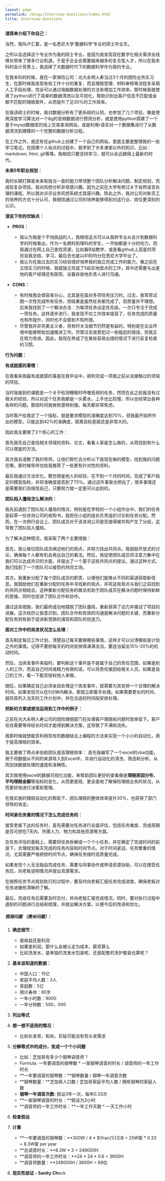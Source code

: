 ```yaml
---
layout: page
permalink: /blogs/Interview Questions/index.html
title: Interview Questions
---
```


**请简单介绍下你自己：**

当然，我叫卢汇嘉，是一名悉尼大学‘数据科学’专业的硕士毕业生。

之所以会选择这个专业作为我的硕士专业，是因为我发现现在数字化相关需求全线增长带来了很多行业机遇，于是乎企业会需要越来越多的复合型人才，所以在我本科的会计背景上，我选择了大数据时代下的数据科学作为我的专业。

在我本科的时候，我在一家保险公司：光大永明人寿当过3个月的团险业务实习生，在那时候我发现有些工作十分的重复，而且理赔受理、材料审核等流程多采用人工手段处理，完全可以通过电脑数据处理的方法来增加工作效率。那时候我就使用了python进行了简单的数据清洗以及可视化，帮助识别出客户信息不匹配或金额不匹配的理赔案件，从而提升了近30%的工作效率。

在我读硕士的时候，我对数据分析有了更系统的认知，也参加了几个项目，像是使用深度学习算法对一个8g的音频数据进行预测分析，或是使用python搭建了一个基于mysql数据库的线上交易查询网站，或是利用r语言对一个数据集进行了从数据清洗到建模的一个完整的数据分析过程。

在工作之外，我还有在github上创建了一个自己的网站，里面主要是整理我的一些学习笔记。在搭建个人站点的过程中，我学到了许多课堂以外的知识，比如：markdown, html, git等等。我相信只要坚持学习，就可以永远跟得上最新的时代。

**未来5年职业规划：**

我的长期打算是未来有独当一面的能力带领整个团队分析解决问题，制定规划，完成较复杂项目。我对风控分析非常感兴趣，因为之前在大学有修过关于自然语言处理的课程，所以我对点评业务风控系统尤其感兴趣。除此之外，我对公司对新员工的培养的方式十分认可，我相信通过公司的培养能够得到对这行业、岗位更深刻的认识。

**请说下你的优缺点：**

- **PROS：**
  - 我认为我是个不怕挑战的人，我相信这点可以从我转专业从会计到数据科学的时候看出，作为一名商科到理科的学生，一开始都是十分的吃力，但我通过在网上自己查找资源，比如看B站教学，或是看github上高星的项目自我总结、学习，最后去也是以81的均分在悉尼大学毕业了。
  - 我认为在我过去的实习经验很好培养我的独立完成工作的能力，像之前在立信实习的时候，我就独立完成了5起实地盘点的工作，其中还需要与出差地的客户经理还有医院、设备存放地负责人进行沟通。

- **CONS：**
  - 有时候我会很容易分心，尤其是在面对多项任务压力时。过去，我常常试图一次性完成所有任务，但结果是虽然任务都完成了，但质量并不理想。后来我找到了一个解决办法：为每项任务设定优先级，一次只专注于完成一项任务。这样逐步进行，我发现不仅工作效率提高了，任务完成的质量也有所提升，同时也不会感到不知所措。
  - 尽管我并非完美主义者，但有时关注细节仍然是有益的，特别是在企业环境中能够帮助加速推进工作。尽管过去我曾犯过一些尴尬的错误，但我正在努力改进。因此，我现在养成了在某些容易出错的情况下进行反复检查的习惯。

**行为问题：**

**有成就感的事情：**

在我看来我最有成就感的事是在我毕设中，顺利完成一项我之前从没接触过的领域的项目。

当时我接到的课题是一个关于检测睡眠时呼噜音频的任务，然而在此之前我没有过相关的经验，所以对这个任务我都是一头雾水，上手也比较慢，所以也经常出各种各样的问题。那段时间我挫败感特别强，每天都非常焦虑。

当时客户给我定了一个指标，就是要求模型的准确度达到70%，但我最开始所作出的模型，只能达到42%的准确度，距离目标差距还是非常大的。

因此我主要做了2个核心的工作：

首先我先自己查找相关领域的资料、论文，看看人家是怎么做的，从而找到有什么可以借鉴的方法。

其次我去请教了我的导师，让他们帮忙去分析以下我现在做的模型，找到我的问题在哪。那时候导师也给我推荐了一些更有针对性的资料。

最后我通过方法优化，模仿借鉴他人的经验，在不到一个月的时间，完成了客户指定的模型指标，并将准确度提高到了75%。通过这件事我也明白了，很多事情还是需要我们去相信自己，只要努力就一定是可以达到的。

**团队陷入僵局怎么解决的：**

我先前遇到了团队陷入僵局的情况，特别是在学校的一个小组作业中。我们的任务是起草一份咨询公司的收购书，我担任小组的组长负责组织讨论和任务分配。然而，在一次例行会议上，团队成员对于该咨询公司是否值得被并购产生了分歧，这导致了团队陷入僵局。

为了解决这种情况，我采取了两个主要措施：

首先，我让每位团队成员阐述他们的观点，并努力找出共同点。我鼓励开放式的讨论，确保每个人都有机会表达自己的看法。然后，我促使团队成员将注意力集中在我们可以达成共识的方面，并提出了一个基于这些共同点的提议。通过这种方式，我们找到了一个团队可以接受的共同立场。

其次，我重新分配了每个团队成员的职责，以便他们能够从不同的渠道获取新信息。我鼓励他们在重新分配的任务中寻找新的观点，并将这些观点与我们之前找到的共同点相结合。这种重新分配任务的做法有助于团队成员在解决问题时保持新鲜的思维，同时也促进了团队合作和协作。

通过这些措施，我们最终成功地摆脱了团队僵局，重新获得了动力并推动了项目的进展。这次经历让我意识到，团队合作和有效的沟通是解决问题的关键，而重新分配任务则有助于促进新思路的涌现和团队的创造力。

**面对工作中的突发状况怎么处理：**

首先制定每日工作计划，清楚自己每天要做哪些事情，这样才可以分清哪些是计划之外的事情。记得不要把每天的时间安排得满满当当，要适当留出15%-20%的机动时间。 

然后，当突发事件来临时，要判断这个事件是不是属于自己的责任范围，如果是别人的工作，而且自己时间或精力有限的话，可以将责任推回给相关人员。如果是自己的工作，看一下能否授权他人来做。 

随后，如果确定自己必须亲自处理这个突发事件，就需要为其安排一个合理的解决时间。如果发现可以在5分钟内解决，那就立即着手处理。如果需要更长的时间，就将其列入当天的工作计划中，并在合适的时间段安排处理。

**把新的方案或想法运用到工作中的例子：**

之前在光大永明人寿公司的团险理赔部门在处理客户理赔和问题时效率低下。客户往往需要等待较长时间才能得到解决方案，这导致了不满和流失。

我那时候就想能否利用现有的数据结合上编程的方法来实现一个小小的自动化，用于提高理赔的效率。

我主要做了两点来协助团队提高理赔效率：
首先我编写了一个excel的vba功能，用于将数据从不同的来源导入到Excel中，并进行自动化的清洗、筛选和分析，从而加快数据处理的速度和准确性。

其次我使用excel的数据可视化功能，来帮助团队更好的查看像是**理赔原因分布**，**平均理赔金额**等指标的变化，从而更直观、更全面地了解保险理赔业务的状况，从而更好地进行决策和管理。

在我实施的理赔自动化的帮助下，团队理赔的整体效率提升30%，也获得了部门领导的肯定。



**时间紧任务重的情况下怎么完成任务的：**

接受老板下达的任务时，首先需要对任务进行全面评估，包括任务难度、完成周期是否可控在7天内、所需人力、物力和其他资源等方面。

在任务评估的基础上，需要将任务拆解成一个个小任务，并在确定了完成时间的前提下，合理规划每天完成的任务内容和时间节点。对于时间紧迫、任务繁重的情况，尤其需要严格把控时间节点，确保任务按时高质量完成。

如果发现个人无法独自完成任务，需要与同事协作或申请资源协助，可以在接受任务后，向老板说明情况并提出资源需求。

在按照任务节点规划执行的过程中，要及时向老板汇报任务完成进度，确保老板对任务进展有清晰的了解。

最后，完成任务后需要及时交付，并向老板汇报完成情况。同时，要对执行过程中遇到的问题进行总结和梳理，并提出解决方案，以便今后的改进和优化。



##### **预测问题** （费米问题）：

1. **确定细节**：
   - 是收益还是利润
   - 如果是利润，那什么会被认定为成本，薪资算么
   - 比如洗发水，是单独的洗发水包装呢，还是配套的洗护套装也算呢？

2. **基本该知道的数据：**
   - 中国人口：15亿
   - 家庭平均人数：3人
   - 家庭数：5亿
   - 预计寿命：80岁
   - 一年小时数：9000
   - 一年分钟数：500，000

3. **列出等式**
4. **想一想不适用的情况：**
   - 比如长发哥，和尚，尼姑可能没有剪头发需求

5. **分解等式中的成分，变成一个个小问题**
   - 比如：芝加哥有多少个钢琴调音师？
   - Formula: 一年要调音的钢琴数  * 一架钢琴调音的时长 / 调音师的一年工作时长
   -  **一年要调音的钢琴数：**钢琴数量 / 钢琴一年调音次数
   - **钢琴数量：**芝加哥人口数 / 芝加哥家庭平均人数 / 拥有钢琴的家庭人数
   - **钢琴一年调音次数:** 假设3年一次，每年0.33次
   - **一架钢琴调音的时长：**假设为3小时
   - **调音师的一年工作时长：**一年工作天数 * 一天工作小时

6. **检查假设**

7. **计算**
   -  **一年要调音的钢琴数：**300W / 4 * $\frac{1}{3}$ = 25W架 * 0.33 = 8.3W架 per year
   - **总调音时长：**8.3W * 3 = 249000H
   - **调音师的一年工作时长：**24 * 24 * 0.6 = 3600H
   - **调音师数量：**249000H / 3600H = 69位

8. **现实性验证 - Sanity Ch**eck